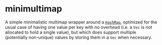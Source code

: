 # minimultimap

A simple minimalistic multimap wrapper around a [`HashMap`],
optimized for the usual case of having one value per key with no overhead
(i.e. a `Vec` is not allocated to hold a single value),
but which does support multiple (potentially non-unique) values by storing them in a `Vec` when necessary.

[`HashMap`]: https://doc.rust-lang.org/1.60.0/std/collections/hash_map/struct.HashMap.html